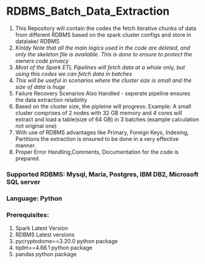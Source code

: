 # RDBMS_Batch_Data_Extraction
1. This Repository will contain the codes the fetch iterative chunks of data from different RDBMS based on the spark cluster configs and store in datalake/ RDBMS
2. *Kinldy Note that all the main logics used in the code are deleted, and only the skeleton file is available. This is done to ensure to protect the owners code privacy*
3. *Most of the Spark ETL Pipelines will fetch data at a whole only, but using this codes we can fetch data in batches*
4. *This will be useful in scenarios where the cluster size is small and the size of data is huge*
5. Failure Recovery Scenarios Also Handled - seperate pipeline ensures the data extraction relaibility
6. Based on the cluster size, the pipleine will progress:
   Example: A small cluster comprises of 2 nodes with 32 GB memory and 4 cores will extract and load a table(size of 64 GB) in 3 batches (example calculation not original one)
7. With use of RDBMS advantages like Primary, Foreign Keys, Indexing, Partitions the extraction is ensured to be done in a very effective manner.
8. Proper Error Handling,Comments, Documentation for the code is prepared.


### Supported RDBMS: Mysql, Maria, Postgres, IBM DB2, Microsoft SQL server

### Language: Python

### Prerequisites:
1. Spark Latest Version
2. RDBMS Latest versions
3. pycryptodome==3.20.0 python package
4. tqdm==4.66.1 python package
5. pandas python package




